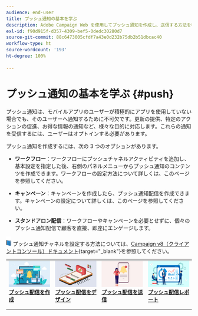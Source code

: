 ```yaml
---
audience: end-user
title: プッシュ通知の基本を学ぶ
description: Adobe Campaign Web を使用してプッシュ通知を作成し、送信する方法を学ぶ
exl-id: f90d915f-d357-4309-bef5-0dedc30280d7
source-git-commit: 88c6473005cfdf7a43e0d232b75db2b51dbcac40
workflow-type: ht
source-wordcount: '193'
ht-degree: 100%

---
```


# プッシュ通知の基本を学ぶ {#push}

プッシュ通知は、モバイルアプリのユーザーが積極的にアプリを使用していない場合でも、そのユーザーへ通知するために不可欠です。更新の提供、特定のアクションの促進、お得な情報の通知など、様々な目的に対応します。これらの通知を受信するには、ユーザーはオプトインする必要があります。

プッシュ通知を作成するには、次の 3 つのオプションがあります。

* **ワークフロー**：ワークフローにプッシュチャネルアクティビティを追加し、基本設定を指定した後、右側のパネルメニューからプッシュ通知のコンテンツを作成できます。ワークフローの設定方法について詳しくは、このページを参照してください。

* **キャンペーン**：キャンペーンを作成したら、プッシュ通知配信を作成できます。キャンペーンの設定について詳しくは、このページを参照してください。

* **スタンドアロン配信**：ワークフローやキャンペーンを必要とせずに、個々のプッシュ通知配信で顧客を直接、即座にエンゲージします。

![](../assets/do-not-localize/book.png) プッシュ通知チャネルを設定する方法については、[Campaign v8（クライアントコンソール）ドキュメント](https://experienceleague.adobe.com/docs/campaign/campaign-v8/campaigns/send/push.html?lang=ja){target="_blank"}を参照してください。

<table style="table-layout:fixed"><tr style="border: 0;">
<td>
<a href="create-push.md">
<img alt="リード" src="assets/do-not-localize/push_create.jpeg">
</a>
<div><a href="create-push.md"><strong>プッシュ配信を作成</strong>
</div>
<p>
</td>
<td>
<a href="content-push.md">
<img alt="低頻度" src="assets/do-not-localize/push_design.jpeg">
</a>
<div>
<a href="content-push.md"><strong>プッシュ配信をデザイン<strong></strong></a>
</div>
<p></td>
<td>
<a href="send-push.md">
<img alt="検証" src="assets/do-not-localize/push_send.jpeg">
</a>
<div>
<a href="send-push.md"><strong>プッシュ配信を送信</strong></a>
</div>
<p>
</td>
<td>
<a href="send-push.md">
<img alt="検証" src="assets/do-not-localize/push_report.jpeg">
</a>
<div>
<a href="send-push.md"><strong>プッシュ配信レポート</strong></a>
</div>
<p>
</td>
</tr></table>
